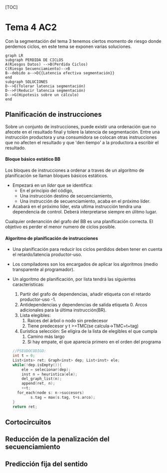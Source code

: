 [TOC]

# Tema 4 AC2

Con la segmentación del tema 3 tenemos ciertos momento de riesgo donde perdemos ciclos, en este tema se exponen varias soluciones.

```mermaid
graph LR
subgraph PERDIDA DE CICLOS
A(Riesgos Datos) -->B(Perdida Ciclos)
C(Riesgo Secuenciamiento)-->B
B--debido a-->D{{Latencia efectiva segmentación}}
end
subgraph SOLUCIONES
D-->E(Tolerar latencia segmentación)
D-->F(Reducir latencia segmentación)
D-->G(Hipotesis sobre un cálculo)
end
```

## Planificación de instrucciones

Sobre un conjunto de instrucciones, puede existir una ordenación que no afecete en el resultado final y tolere la latencia de segmentación. Entre una instrucción productora y una consumidora se colocan otras instrucciones que no afecten el resultado y que 'den tiempo' a la productora a escribir el resultado. 

#### Bloque básico estático BB

Los bloques de instrucciones a ordenar a traves de un algoritmo de planificación se llaman bloques básicos estáticos. 

* Empezará en un *líder* que se identifica:
  * En el principio del código,
  * Una instrucción destino de secuenciamiento,
  * Una instrucción de secuenciamiento, acaba en el próximo líder.
* Acabará en el próximo líder, esta ultima instrucción tendra una dependencia de control. Deberá interpretarse siempre en úlitmo lugar.

Cualquier ordenanción del grafo del BB es una planificación correcta. El objetivo es perder el menor numero de ciclos posible.

#### Algoritmo de planificación de instrucciones

* Una planificación para reducir los ciclos perdidos deben tener en cuenta el retardo/latencia productor-uso. 

* Los compiladores son los encargados de aplicar los algoritmos (medio transparente al programador).

* Un algoritmo de planificación, por lista tendrá las siguientes caracteristicas:

  1. Partir del grafo de dependencias, añadir etiqueta con  el retardo productor-uso -1.
  2. Antidependencias y dependencias de salida etiqueta 0. Arcos adicionales para la última instrucción(BR).
  3. Lista elegibles:
     1. Raices del árbol o nodo sin predecesor
     2. Tiene predecesor y t >=TMC(se calcula->TMC=t+tag)
  4. Euristica selección: Se eligira de la lista de elegibles el que cumpla
     1. Camino más largo
     2. Si hay empate, el que aparecia primero en el orden del programa

  ````c
  //PSEUDOCODIGO:
  int t = 0;
  List<ints> ret; Graph<inst> dep; List<inst> ele;
  while(!dep.isEmpty()){
      ele = selecionar(dep);
      inst n = heuristica(ele);
      del_graph_list(n);
      append(ret, n);
      ++t;
  	for_each(node s: n->succesors) 
          s.tag = max(s.tag, t+s.arco);
  }
  return ret;
  ````

## Cortocircuitos

## Reducción de la penalización del secuenciamiento

## Predicción fija del sentido

